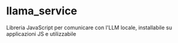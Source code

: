 # llama_service
Libreria JavaScript per comunicare con l'LLM locale, installabile su applicazioni JS e utilizzabile
